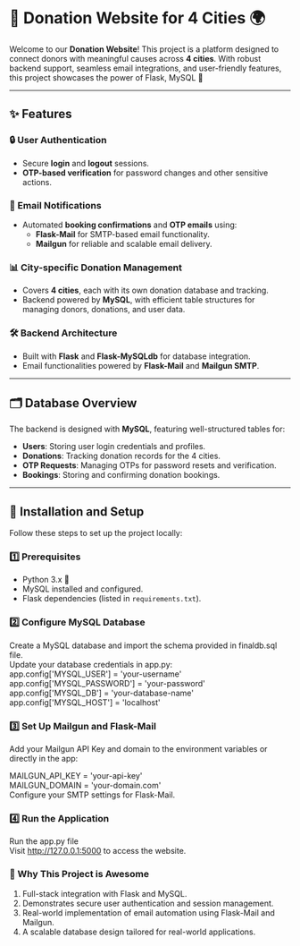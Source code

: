 # 🌟 Donation Website for 4 Cities 🌍

Welcome to our **Donation Website**! This project is a platform designed to connect donors with meaningful causes across **4 cities**. With robust backend support, seamless email integrations, and user-friendly features, this project showcases the power of Flask, MySQL 🚀

---

## ✨ Features

### 🔒 User Authentication
- Secure **login** and **logout** sessions.  
- **OTP-based verification** for password changes and other sensitive actions.  

### 📧 Email Notifications
- Automated **booking confirmations** and **OTP emails** using:
  - **Flask-Mail** for SMTP-based email functionality.  
  - **Mailgun** for reliable and scalable email delivery.  

### 📊 City-specific Donation Management
- Covers **4 cities**, each with its own donation database and tracking.  
- Backend powered by **MySQL**, with efficient table structures for managing donors, donations, and user data.

### 🛠️ Backend Architecture
- Built with **Flask** and **Flask-MySQLdb** for database integration.  
- Email functionalities powered by **Flask-Mail** and **Mailgun SMTP**.

---

## 🗂️ Database Overview

The backend is designed with **MySQL**, featuring well-structured tables for:

- **Users**: Storing user login credentials and profiles.  
- **Donations**: Tracking donation records for the 4 cities.  
- **OTP Requests**: Managing OTPs for password resets and verification.  
- **Bookings**: Storing and confirming donation bookings.  

---

## 🚀 Installation and Setup

Follow these steps to set up the project locally:  

### 1️⃣ Prerequisites
- Python 3.x 🐍  
- MySQL installed and configured.  
- Flask dependencies (listed in `requirements.txt`).  



### 2️⃣ Configure MySQL Database
Create a MySQL database and import the schema provided in finaldb.sql file.<br>
Update your database credentials in app.py:<br>
app.config['MYSQL_USER'] = 'your-username'<br>
app.config['MYSQL_PASSWORD'] = 'your-password'<br>
app.config['MYSQL_DB'] = 'your-database-name'<br>
app.config['MYSQL_HOST'] = 'localhost'


### 3️⃣ Set Up Mailgun and Flask-Mail
Add your Mailgun API Key and domain to the environment variables or directly in the app:

MAILGUN_API_KEY = 'your-api-key'<br>
MAILGUN_DOMAIN = 'your-domain.com'<br>
Configure your SMTP settings for Flask-Mail.<br>

### 4️⃣ Run the Application
Run the app.py file <br>
Visit http://127.0.0.1:5000 to access the website.

### 🌟 Why This Project is Awesome
1. Full-stack integration with Flask and MySQL.
2. Demonstrates secure user authentication and session management.
3. Real-world implementation of email automation using Flask-Mail and Mailgun.
4. A scalable database design tailored for real-world applications.

